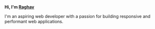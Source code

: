 **Hi, I'm [Raghav](https://www.linkedin.com/in/21-raghav/)**

I'm an aspiring web developer with a passion for building responsive and performant web applications.
